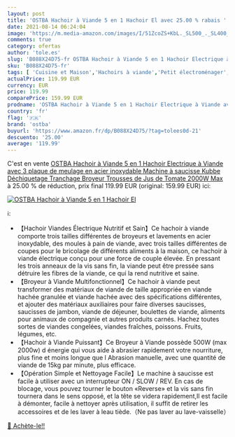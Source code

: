 ```yaml
---
layout: post
title: 'OSTBA Hachoir à Viande 5 en 1 Hachoir El avec 25.00 % rabais '
date: 2021-08-14 06:24:04
image: 'https://m.media-amazon.com/images/I/51ZcoZS+KbL._SL500_._SL400_.jpg'
comments: true
category: ofertas
author: 'tole.es'
slug: 'B088X24D75-fr OSTBA Hachoir à Viande 5 en 1 Hachoir Electrique à Viande...'
sku: 'B088X24D75-fr'
tags: [ 'Cuisine et Maison','Hachoirs à viande','Petit électroménager','ostba','Électroménager spécialisé', ]
actualPrice: 119.99 EUR
currency: EUR
price: 119.99
comparePrice: 159.99 EUR
prodname: 'OSTBA Hachoir à Viande 5 en 1 Hachoir Electrique à Viande avec 3 plaque de meulage en acier inoxydable Machine à saucisse  Kubbe  Déchiquetage  Tranchage  Broyeur  Trousses de Jus de Tomate  2000W Max'
country: 'fr'
flag: '🇫🇷'
brand: 'ostba'
buyurl: 'https://www.amazon.fr/dp/B088X24D75/?tag=tolees0d-21'
descuento: '25.00'
average: '119.99'
---
```


C'est en vente [OSTBA Hachoir à Viande 5 en 1 Hachoir Electrique à Viande avec 3 plaque de meulage en acier inoxydable Machine à saucisse  Kubbe  Déchiquetage  Tranchage  Broyeur  Trousses de Jus de Tomate  2000W Max](https://www.amazon.fr/dp/B088X24D75/?tag=tolees0d-21)  à  25.00 % de réduction, prix final  119.99 EUR (original: 159.99 EUR) ici:

[![OSTBA Hachoir à Viande 5 en 1 Hachoir El](https://m.media-amazon.com/images/I/51ZcoZS+KbL._SL500_._SL400_.jpg)](https://www.amazon.fr/dp/B088X24D75/?tag=tolees0d-21)

ℹ️:

- 【Hachoir Viandes Électrique Nutritif et Sain】Ce hachoir à viande comporte trois tailles différentes de broyeurs et lavements en acier inoxydable, des moules à pain de viande, avec trois tailles différentes de coupes pour le bricolage de différents aliments à la maison, ce hachoir à viande électrique conçu pour une force de couple élevée. En pressant les trois anneaux de la vis sans fin, la viande peut être pressée sans détruire les fibres de la viande, ce qui la rend nutritive et saine.
- 【Broyeur à Viande Multifonctionnel】Ce hachoir à viande peut transformer des matériaux de viande de taille appropriée en viande hachée granulée et viande hachée avec des spécifications différentes, et ajouter des matériaux auxiliaires pour faire diverses saucisses, saucisses de jambon, viande de déjeuner, boulettes de viande, aliments pour animaux de compagnie et autres produits carnés. Hachez toutes sortes de viandes congelées, viandes fraîches, poissons. Fruits, légumes, etc.
- 【Hachoir à Viande Puissant】Ce Broyeur à Viande possède 500W (max 2000w) d énergie qui vous aide à abrasier rapidement votre nourriture, plus fine et moins longue que l Abrasion manuelle, avec une quantité de viande de 15kg par minute, plus efficace.
- 【Opération Simple et Nettoyage Facile】Le machine à saucisse est facile à utiliser avec un interrupteur ON / SLOW / REV. En cas de blocage, vous pouvez tourner le bouton «Reverse» et la vis sans fin tournera dans le sens opposé, et la tête se videra rapidement,Il est facile à démonter, facile à nettoyer après utilisation, il suffit de retirer les accessoires et de les laver à leau tiède.（Ne pas laver au lave-vaisselle）

[🛒 Achète-le!!](https://www.amazon.fr/dp/B088X24D75/?tag=tolees0d-21)
